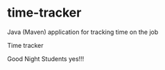 # time-tracker
Java (Maven) application for tracking time on the job

Time tracker

Good Night Students  yes!!!
